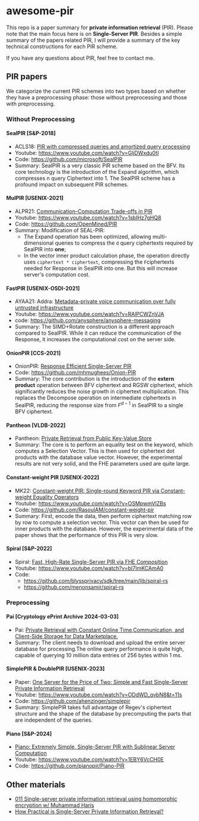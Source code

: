 <!--
 * @Description: 
 * @Author: Qixian Zhou
 * @Date: 2024-09-22 18:35:23
-->
# awesome-pir


This repo is a paper summary for **private information retrieval** (PIR). Please note that the main focus here is on **Single-Server PIR**. Besides a simple summary of the papers related PIR, I will provide a summary of the key technical constructions for each PIR scheme.

If you have any questions about PIR, feel free to contact me.


##  PIR papers

We categorize the current PIR schemes into two types based on whether they have a preprocessing phase: those without preprocessing and those with preprocessing.


### Without Preprocessing


#### SealPIR [S&P-2018]
- ACLS18:  [PIR with compressed queries and amortized query processing](https://eprint.iacr.org/2017/1142.pdf)
- Youtube: https://www.youtube.com/watch?v=GljDWxdu0tI
- Code: https://github.com/microsoft/SealPIR
- Summary: SealPIR is a very classic PIR scheme based on the BFV. Its core technology is the introduction of the Expand algorithm, which compresses n query Ciphertext into 1. The SealPIR scheme has a profound impact on subsequent PIR schemes.

#### MulPIR [USENIX-2021]
- ALPR21: [Communication–Computation Trade-offs in PIR](https://www.usenix.org/system/files/sec21-ali.pdf)
- Youtube: https://www.youtube.com/watch?v=1sbIHz7gHQ8
- Code: https://github.com/OpenMined/PIR
- Summary: Modification of SEAL-PIR: 
  - The Expand operation has been optimized, allowing multi-dimensional queries to compress the `d` query ciphertexts required by SealPIR into **one**; 
  - In the vector inner product calculation phase, the operation directly uses `ciphertext * ciphertext`, compressing the `F`ciphertexts needed for Response in SealPIR into one. But this will increase server's computation cost.

#### FastPIR [USENIX-OSDI-2021]
- AYAA21: Addra: [Metadata-private voice communication over fully untrusted infrastructure](https://www.usenix.org/conference/osdi21/presentation/ahmad)
- Youtube: https://www.youtube.com/watch?v=RAlPCWZnVJA
- code: https://github.com/anysphere/anysphere-messaging
- Summary: The SIMD+Rotate construction is a different approach compared to SealPIR. While it can reduce the communication of the Response, it increases the computational cost on the server side.

#### OnionPIR [CCS-2021]
- OnionPIR: [Response Efficient Single-Server PIR](https://eprint.iacr.org/2021/1081.pdf)
- Code: https://github.com/mhmughees/Onion-PIR
- Summary: The core contribution is the introduction of the **extern product** operation between BFV ciphertext and RGSW ciphertext, which significantly reduces the noise growth in ciphertext multiplication. This replaces the Decompose operation on intermediate ciphertexts in SealPIR, reducing the response size from $F^{d-1}$ in SealPIR to a single BFV ciphertext.

#### Pantheon [VLDB-2022]
- Pantheon: [Private Retrieval from Public Key-Value Store](https://www.vldb.org/pvldb/vol16/p643-ahmad.pdf)
- Summary: The core is to perform an equality test on the keyword, which computes a Selection Vector. This is then used for ciphertext dot products with the database value vector. However, the experimental results are not very solid, and the FHE parameters used are quite large.

#### Constant-weight PIR [USENIX-2022]
- MK22: [Constant-weight PIR: Single-round Keyword PIR via Constant-weight Equality Operators](https://www.usenix.org/conference/usenixsecurity22/presentation/mahdavi)
- Youtube: https://www.youtube.com/watch?v=OSMpwmVlZBs
- Code: https://github.com/RasoulAM/constant-weight-pir
- Summary: First, encode the data, then perform ciphertext matching row by row to compute a selection vector. This vector can then be used for inner products with the database. However, the experimental data of the paper shows that the performance of this PIR is very slow.

#### Spiral [S&P-2022]
- Spiral: [Fast, High-Rate Single-Server PIR via FHE Composition](https://eprint.iacr.org/2022/368)
- Youtube: https://www.youtube.com/watch?v=bI7lmKCAmA0
- Code: 
  - https://github.com/blyssprivacy/sdk/tree/main/lib/spiral-rs
  - https://github.com/menonsamir/spiral-rs



### Preprocessing

#### Pai [Cryptology ePrint Archive 2024-03-03]
- Pai: [Private Retrieval with Constant Online Time,Communication, and Client-Side Storage for Data Marketplace.](https://eprint.iacr.org/2023/1619)
- Summary: The client needs to download and upload the entire server database for processing.The online query performance is quite high, capable of querying 10 million data entries of 256 bytes within 1 ms.

#### SimplePIR & DoublePIR [USENIX-2023]

- Paper: [One Server for the Price of Two: Simple and Fast Single-Server Private Information Retrieval](https://www.usenix.org/system/files/sec23summer_27-henzinger-prepub.pdf)
- Youtube: https://www.youtube.com/watch?v=ODdWD_gvbN8&t=11s
- Code: https://github.com/ahenzinger/simplepir
- Summary: SimplePIR takes full advantage of Regev's ciphertext structure and the shape of the database by precomputing the parts that are independent of the queries.


#### Piano [S&P-2024]
- [Piano: Extremely Simple, Single-Server PIR with Sublinear Server Computation](https://eprint.iacr.org/2023/452)
- Youtube: https://www.youtube.com/watch?v=1EBY6VcCH0E
- Code: https://github.com/pianopir/Piano-PIR



## Other materials

- [011 Single-server private information retrieval using homomorphic encryption w/ Muhammad Haris](https://www.youtube.com/watch?v=pRkSYjOuhdk&t=1076s)
- [How Practical is Single-Server Private Information Retrieval?](https://ethz.ch/content/dam/ethz/special-interest/infk/inst-infsec/appliedcrypto/education/theses/semester-project_sophia-artioli.pdf)